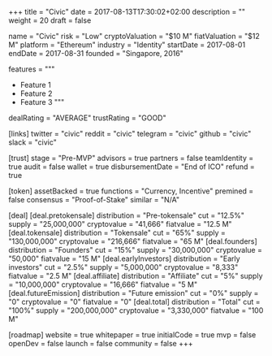 +++
title = "Civic"
date = 2017-08-13T17:30:02+02:00
description = ""
weight = 20
draft = false

name = "Civic"
risk = "Low"
cryptoValuation = "$10 M"
fiatValuation = "$12 M"
platform = "Ethereum"
industry = "Identity"
startDate = 2017-08-01
endDate = 2017-08-31
founded = "Singapore, 2016"

features = """
- Feature 1
- Feature 2
- Feature 3
"""

dealRating = "AVERAGE"
trustRating = "GOOD"

[links]
  twitter = "civic"
  reddit = "civic"
  telegram = "civic"
  github = "civic"
  slack = "civic"

[trust]
  stage = "Pre-MVP"
  advisors = true
  partners = false
  teamIdentity = true
  audit = false
  wallet = true
  disbursementDate = "End of ICO"
  refund = true

[token]
  assetBacked = true
  functions = "Currency, Incentive"
  premined = false
  consensus = "Proof-of-Stake"
  similar = "N/A"

[deal]
  [deal.pretokensale]
    distribution = "Pre-tokensale"
    cut = "12.5%"
    supply = "25,000,000"
    cryptovalue = "41,666"
    fiatvalue = "12.5 M"
  [deal.tokensale]
    distribution = "Tokensale"
    cut = "65%"
    supply = "130,000,000"
    cryptovalue = "216,666"
    fiatvalue = "65 M"
  [deal.founders]
    distribution = "Founders"
    cut = "15%"
    supply = "30,000,000"
    cryptovalue = "50,000"
    fiatvalue = "15 M"
  [deal.earlyInvestors]
    distribution = "Early investors"
    cut = "2.5%"
    supply = "5,000,000"
    cryptovalue = "8,333"
    fiatvalue = "2.5 M"
  [deal.affiliate]
    distribution = "Affiliate"
    cut = "5%"
    supply = "10,000,000"
    cryptovalue = "16,666"
    fiatvalue = "5 M"
  [deal.futureEmission]
    distribution = "Future emission"
    cut = "0%"
    supply = "0"
    cryptovalue = "0"
    fiatvalue = "0"
  [deal.total]
    distribution = "Total"
    cut = "100%"
    supply = "200,000,000"
    cryptovalue = "3,330,000"
    fiatvalue = "100 M"

[roadmap]
  website = true
  whitepaper = true
  initialCode = true
  mvp = false
  openDev = false
  launch = false
  community = false
+++
